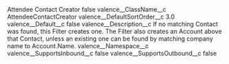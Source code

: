 <?xml version="1.0" encoding="UTF-8"?>
<CustomMetadata xmlns="http://soap.sforce.com/2006/04/metadata" xmlns:xsi="http://www.w3.org/2001/XMLSchema-instance" xmlns:xsd="http://www.w3.org/2001/XMLSchema">
    <label>Attendee Contact Creator</label>
    <protected>false</protected>
    <values>
        <field>valence__ClassName__c</field>
        <value xsi:type="xsd:string">AttendeeContactCreator</value>
    </values>
    <values>
        <field>valence__DefaultSortOrder__c</field>
        <value xsi:type="xsd:double">3.0</value>
    </values>
    <values>
        <field>valence__Default__c</field>
        <value xsi:type="xsd:boolean">false</value>
    </values>
    <values>
        <field>valence__Description__c</field>
        <value xsi:type="xsd:string">If no matching Contact was found, this Filter creates one. The Filter also creates an Account above that Contact, unless an existing one can be found by matching company name to Account.Name.</value>
    </values>
    <values>
        <field>valence__Namespace__c</field>
        <value xsi:nil="true"/>
    </values>
    <values>
        <field>valence__SupportsInbound__c</field>
        <value xsi:type="xsd:boolean">false</value>
    </values>
    <values>
        <field>valence__SupportsOutbound__c</field>
        <value xsi:type="xsd:boolean">false</value>
    </values>
</CustomMetadata>

